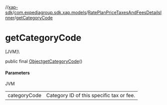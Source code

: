 //[xap-sdk](../../../index.md)/[com.expediagroup.sdk.xap.models](../index.md)/[RatePlanPriceTaxesAndFeesDetailsInner](index.md)/[getCategoryCode](get-category-code.md)

# getCategoryCode

[JVM]\

public final [Object](https://docs.oracle.com/javase/8/docs/api/java/lang/Object.html)[getCategoryCode](get-category-code.md)()

#### Parameters

JVM

| | |
|---|---|
| categoryCode | Category ID of this specific tax or fee. |
